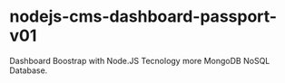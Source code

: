 # nodejs-cms-dashboard-passport-v01
Dashboard Boostrap with Node.JS Tecnology more MongoDB NoSQL Database.
